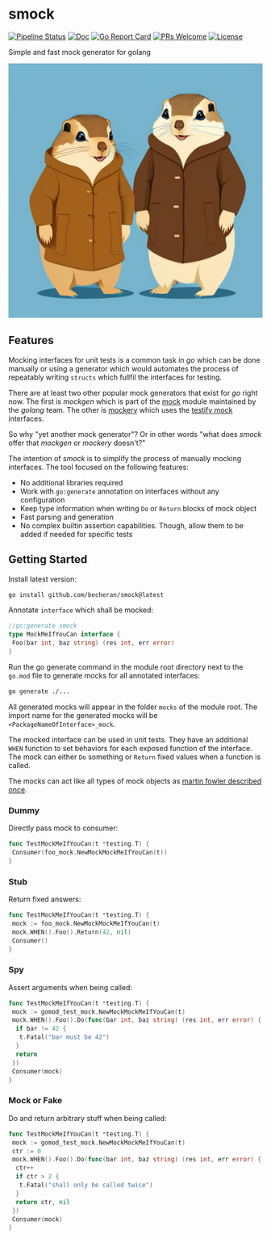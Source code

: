 # smock

[![Pipeline Status](https://github.com/becheran/smock/actions/workflows/go.yml/badge.svg)](https://github.com/becheran/smock/actions/workflows/go.yml)
[![Doc][go-doc-image]][go-doc-url]
[![Go Report Card][go-report-image]][go-report-url]
[![PRs Welcome][pr-welcome-image]][pr-welcome-url]
[![License][license-image]][license-url]

[license-url]: https://github.com/becheran/smock/blob/main/LICENSE
[license-image]: https://img.shields.io/badge/License-MIT-brightgreen.svg
[go-report-image]: https://goreportcard.com/badge/github.com/becheran/smock
[go-report-url]: https://goreportcard.com/report/github.com/becheran/smock
[pr-welcome-image]: https://img.shields.io/badge/PRs-welcome-brightgreen.svg
[pr-welcome-url]: https://github.com/becheran/smock/blob/main/CONTRIBUTING.md
[go-doc-image]: https://godoc.org/github.com/becheran/smock?status.svg
[go-doc-url]: https://godoc.org/github.com/becheran/smock

Simple and fast mock generator for golang

![Logo](./docs/logo.png)

## Features

Mocking interfaces for unit tests is a common task in *go* which can be done manually or using a generator which would automates the process of repeatably writing `structs` which fullfil the interfaces for testing.

There are at least two other popular mock generators that exist for *go* right now. The first is *mockgen* which is part of the [mock](https://github.com/golang/mock) module maintained by the *golang* team. The other is [mockery](https://github.com/vektra/mockery) which uses the [testify mock](https://pkg.go.dev/github.com/stretchr/testify/mock) interfaces.

So why "yet another mock generator"? Or in other words "what does *smock* offer that *mockgen* or *mockery* doesn't?"

The intention of *smock* is to simplify the process of manually mocking interfaces. The tool focused on the following features:

- No additional libraries required
- Work with `go:generate` annotation on interfaces without any configuration
- Keep type information when writing `Do` or `Return` blocks of mock object
- Fast parsing and generation
- No complex builtin assertion capabilities. Though, allow them to be added if needed for specific tests

## Getting Started

Install latest version:

``` sh
go install github.com/becheran/smock@latest
```

Annotate `interface` which shall be mocked:

``` go
//go:generate smock
type MockMeIfYouCan interface {
 Foo(bar int, baz string) (res int, err error)
}
```

Run the go generate command in the module root directory next to the `go.mod` file to generate mocks for all annotated interfaces:

``` sh
go generate ./...
```

All generated mocks will appear in the folder `mocks` of the module root. The import name for the generated mocks will be `<PackageNameOfInterface>_mock`.

The mocked interface can be used in unit tests. They have an additional `WHEN` function to set behaviors for each exposed function of the interface. The mock can either `Do` something or `Return` fixed values when a function is called.

The mocks can act like all types of mock objects as [martin fowler described once](https://martinfowler.com/articles/mocksArentStubs.html).

### Dummy

Directly pass mock to consumer:

``` go
func TestMockMeIfYouCan(t *testing.T) {
 Consumer(foo_mock.NewMockMockMeIfYouCan(t))
}
```

### Stub

Return fixed answers:

``` go
func TestMockMeIfYouCan(t *testing.T) {
 mock := foo_mock.NewMockMockMeIfYouCan(t)
 mock.WHEN().Foo().Return(42, nil)
 Consumer()
}
```

### Spy

Assert arguments when being called:

``` go
func TestMockMeIfYouCan(t *testing.T) {
 mock := gomod_test_mock.NewMockMockMeIfYouCan(t)
 mock.WHEN().Foo().Do(func(bar int, baz string) (res int, err error) {
  if bar != 42 {
   t.Fatal("bar must be 42")
  }
  return
 })
 Consumer(mock)
}
```

### Mock or Fake

Do and return arbitrary stuff when being called:

``` go
func TestMockMeIfYouCan(t *testing.T) {
 mock := gomod_test_mock.NewMockMockMeIfYouCan(t)
 ctr := 0
 mock.WHEN().Foo().Do(func(bar int, baz string) (res int, err error) {
  ctr++
  if ctr > 2 {
   t.Fatal("shall only be called twice")
  }
  return ctr, nil
 })
 Consumer(mock)
}
```
